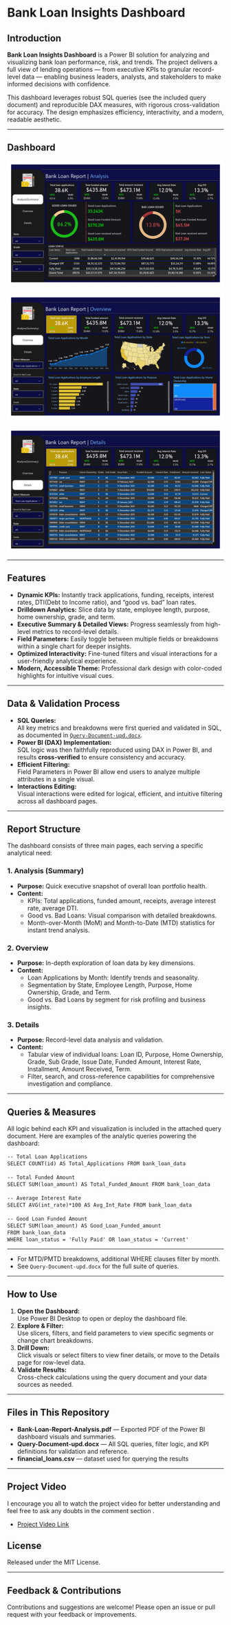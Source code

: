 # Bank Loan Insights Dashboard

## Introduction

**Bank Loan Insights Dashboard** is a Power BI solution for analyzing and visualizing bank loan performance, risk, and trends. The project delivers a full view of lending operations — from executive KPIs to granular record-level data — enabling business leaders, analysts, and stakeholders to make informed decisions with confidence.

This dashboard leverages robust SQL queries (see the included query document) and reproducible DAX measures, with rigorous cross-validation for accuracy. The design emphasizes efficiency, interactivity, and a modern, readable aesthetic.

---

## Dashboard 

![Dashboard page 1](https://github.com/SahiLmb/Bank-Loan-Insights-Dashboard/blob/main/Dashboard%20Snapshots/Bank%20Loan%20Report%20Analysis_page-0001.jpg)

![Dashboard page 2](https://github.com/SahiLmb/Bank-Loan-Insights-Dashboard/blob/main/Dashboard%20Snapshots/Bank%20Loan%20Report%20Analysis_page-0002.jpg)

![Dashboard page 3](https://github.com/SahiLmb/Bank-Loan-Insights-Dashboard/blob/main/Dashboard%20Snapshots/Bank%20Loan%20Report%20Analysis_page-0003.jpg)

---

## Features

- **Dynamic KPIs:** Instantly track applications, funding, receipts, interest rates, DTI(Debt to Income ratio), and “good vs. bad” loan rates.
- **Drilldown Analytics:** Slice data by state, employee length, purpose, home ownership, grade, and term.
- **Executive Summary & Detailed Views:** Progress seamlessly from high-level metrics to record-level details.
- **Field Parameters:** Easily toggle between multiple fields or breakdowns within a single chart for deeper insights.
- **Optimized Interactivity:** Fine-tuned filters and visual interactions for a user-friendly analytical experience.
- **Modern, Accessible Theme:** Professional dark design with color-coded highlights for intuitive visual cues.

---

## Data & Validation Process

- **SQL Queries:**  
  All key metrics and breakdowns were first queried and validated in SQL, as documented in [`Query-Document-upd.docx`](https://github.com/SahiLmb/Bank-Loan-Insights-Dashboard/blob/main/Query%20Document%20upd.docx).
- **Power BI (DAX) Implementation:**  
  SQL logic was then faithfully reproduced using DAX in Power BI, and results **cross-verified** to ensure consistency and accuracy.
- **Efficient Filtering:**  
  Field Parameters in Power BI allow end users to analyze multiple attributes in a single visual.
- **Interactions Editing:**  
  Visual interactions were edited for logical, efficient, and intuitive filtering across all dashboard pages.

---

## Report Structure

The dashboard consists of three main pages, each serving a specific analytical need:

### 1. Analysis (Summary)
- **Purpose:** Quick executive snapshot of overall loan portfolio health.
- **Content:**
  - KPIs: Total applications, funded amount, receipts, average interest rate, average DTI.
  - Good vs. Bad Loans: Visual comparison with detailed breakdowns.
  - Month-over-Month (MoM) and Month-to-Date (MTD) statistics for instant trend analysis.

### 2. Overview
- **Purpose:** In-depth exploration of loan data by key dimensions.
- **Content:**
  - Loan Applications by Month: Identify trends and seasonality.
  - Segmentation by State, Employee Length, Purpose, Home Ownership, Grade, and Term.
  - Good vs. Bad Loans by segment for risk profiling and business insights.

### 3. Details
- **Purpose:** Record-level data analysis and validation.
- **Content:**
  - Tabular view of individual loans: Loan ID, Purpose, Home Ownership, Grade, Sub Grade, Issue Date, Funded Amount, Interest Rate, Installment, Amount Received, Term.
  - Filter, search, and cross-reference capabilities for comprehensive investigation and compliance.

---

## Queries & Measures

All logic behind each KPI and visualization is included in the attached query document. Here are examples of the analytic queries powering the dashboard:

```
-- Total Loan Applications
SELECT COUNT(id) AS Total_Applications FROM bank_loan_data

-- Total Funded Amount
SELECT SUM(loan_amount) AS Total_Funded_Amount FROM bank_loan_data

-- Average Interest Rate
SELECT AVG(int_rate)*100 AS Avg_Int_Rate FROM bank_loan_data

-- Good Loan Funded Amount
SELECT SUM(loan_amount) AS Good_Loan_Funded_amount
FROM bank_loan_data
WHERE loan_status = 'Fully Paid' OR loan_status = 'Current'
```

---
- For MTD/PMTD breakdowns, additional WHERE clauses filter by month.
- See `Query-Document-upd.docx` for the full suite of queries.

---

## How to Use

1. **Open the Dashboard:**  
   Use Power BI Desktop to open or deploy the dashboard file.
2. **Explore & Filter:**  
   Use slicers, filters, and field parameters to view specific segments or change chart breakdowns.
3. **Drill Down:**  
   Click visuals or select filters to view finer details, or move to the Details page for row-level data.
4. **Validate Results:**  
   Cross-check calculations using the query document and your data sources as needed.

---

## Files in This Repository

- **Bank-Loan-Report-Analysis.pdf** — Exported PDF of the Power BI dashboard visuals and summaries.
- **Query-Document-upd.docx** — All SQL queries, filter logic, and KPI definitions for validation and reference.
- **financial_loans.csv** — dataset used for querying the results
---

## Project Video
I encourage you all to watch the project video for better understanding and feel free to ask any doubts in the comment section .
- [Project Video Link](https://www.youtube.com/watch?v=u2e9xOb2wS4)

## License

Released under the MIT License.

---

## Feedback & Contributions

Contributions and suggestions are welcome! Please open an issue or pull request with your feedback or improvements.


